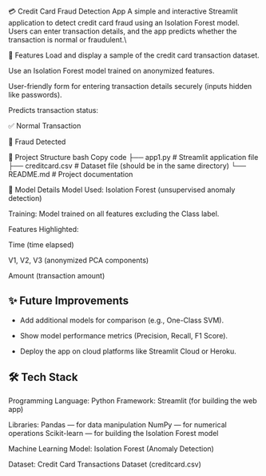 💳 Credit Card Fraud Detection App
A simple and interactive Streamlit application to detect credit card fraud using an Isolation Forest model.
Users can enter transaction details, and the app predicts whether the transaction is normal or fraudulent.\

🚀 Features
Load and display a sample of the credit card transaction dataset.

Use an Isolation Forest model trained on anonymized features.

User-friendly form for entering transaction details securely (inputs hidden like passwords).

Predicts transaction status:

✅ Normal Transaction

🚨 Fraud Detected

📁 Project Structure
bash
Copy code
├── app1.py        # Streamlit application file
├── creditcard.csv # Dataset file (should be in the same directory)
└── README.md      # Project documentation

🧠 Model Details
Model Used: Isolation Forest (unsupervised anomaly detection)

Training: Model trained on all features excluding the Class label.

Features Highlighted:

Time (time elapsed)

V1, V2, V3 (anonymized PCA components)

Amount (transaction amount)

## ✨ Future Improvements

- Add additional models for comparison (e.g., One-Class SVM).

- Show model performance metrics (Precision, Recall, F1 Score).

- Deploy the app on cloud platforms like Streamlit Cloud or Heroku.

## 🛠️ Tech Stack

Programming Language: Python
Framework: Streamlit (for building the web app)

Libraries:
Pandas — for data manipulation
NumPy — for numerical operations
Scikit-learn — for building the Isolation Forest model

Machine Learning Model: Isolation Forest (Anomaly Detection)

Dataset: Credit Card Transactions Dataset (creditcard.csv)


